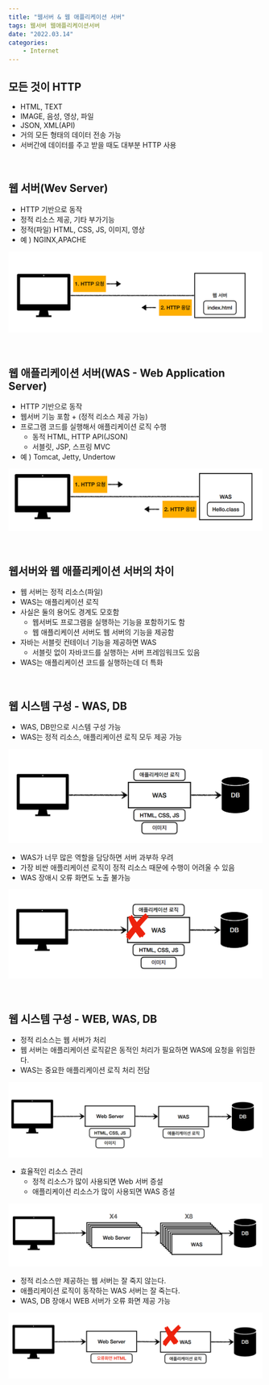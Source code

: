 ```yaml
---
title: "웹서버 & 웹 애플리케이션 서버"
tags: 웹서버 웹애플리케이션서버
date: "2022.03.14"
categories: 
    - Internet
---
```


## 모든 것이 HTTP
- HTML, TEXT
- IMAGE, 음성, 영상, 파일
- JSON, XML(API)
- 거의 모든 형태의 데이터 전송 가능
- 서버간에 데이터를 주고 받을 때도 대부분 HTTP 사용

<br>

## 웹 서버(Wev Server)
- HTTP 기반으로 동작
- 정적 리소스 제공, 기타 부가기능
- 정적(파일) HTML, CSS, JS, 이미지, 영상
- 예 ) NGINX,APACHE

![](/assets/images/webser1.PNG)

<br>

## 웹 애플리케이션 서버(WAS - Web Application Server)
- HTTP 기반으로 동작
- 웹서버 기능 포함 + (정적 리소스 제공 가능)
- 프로그램 코드를 실행해서 애플리케이션 로직 수행
    - 동적 HTML, HTTP API(JSON)
    - 서블릿, JSP, 스프링 MVC
- 예 ) Tomcat, Jetty, Undertow

![](/assets/images/webser2.PNG)

<br>

## 웹서버와 웹 애플리케이션 서버의 차이
- 웹 서버는 정적 리소스(파일)
- WAS는 애플리케이션 로직
- 사실은 둘의 용어도 경계도 모호함
    - 웹서버도 프로그램을 실행하는 기능을 포함하기도 함
    - 웹 애플리케이션 서버도 웹 서버의 기능을 제공함
- 자바는 서블릿 컨테이너 기능을 제공하면 WAS
    - 서블릿 없이 자바코드를 실행하는 서버 프레임워크도 있음
- WAS는 애플리케이션 코드를 실행하는데 더 특화

<br>

## 웹 시스템 구성 - WAS, DB
- WAS, DB만으로 시스템 구성 가능
- WAS는 정적 리소스, 애플리케이션 로직 모두 제공 가능

![](/assets/images/webser3.PNG)

- WAS가 너무 많은 역할을 담당하면 서버 과부하 우려
- 가장 비싼 애플리케이션 로직이 정적 리소스 때문에 수행이 어려울 수 있음
- WAS 장애시 오류 화면도 노출 불가능

![](/assets/images/webser4.PNG)

<br>

## 웹 시스템 구성 - WEB, WAS, DB
- 정적 리소스는 웹 서버가 처리
- 웹 서버는 애플리케이션 로직같은 동적인 처리가 필요하면 WAS에 요청을 위임한다.
- WAS는 중요한 애플리케이션 로직 처리 전담

![](/assets/images/webser5.PNG)

- 효율적인 리소스 관리
    - 정적 리소스가 많이 사용되면 Web 서버 증설
    - 애플리케이션 리소스가 많이 사용되면 WAS 증설

![](/assets/images/webser6.PNG)

- 정적 리소스만 제공하는 웹 서버는 잘 죽지 않는다.
- 애플리케이션 로직이 동작하는 WAS 서버는 잘 죽는다.
- WAS, DB 장애시 WEB 서버가 오류 화면 제공 가능

![](/assets/images/webser7.PNG)